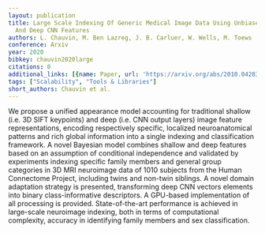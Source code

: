 ```yaml
---
layout: publication
title: Large Scale Indexing Of Generic Medical Image Data Using Unbiased Shallow Keypoints
  And Deep CNN Features
authors: L. Chauvin, M. Ben Lazreg, J. B. Carluer, W. Wells, M. Toews
conference: Arxiv
year: 2020
bibkey: chauvin2020large
citations: 0
additional_links: [{name: Paper, url: 'https://arxiv.org/abs/2010.04283'}]
tags: ["Scalability", "Tools & Libraries"]
short_authors: Chauvin et al.
---
```

We propose a unified appearance model accounting for traditional shallow
(i.e. 3D SIFT keypoints) and deep (i.e. CNN output layers) image feature
representations, encoding respectively specific, localized neuroanatomical
patterns and rich global information into a single indexing and classification
framework. A novel Bayesian model combines shallow and deep features based on
an assumption of conditional independence and validated by experiments indexing
specific family members and general group categories in 3D MRI neuroimage data
of 1010 subjects from the Human Connectome Project, including twins and
non-twin siblings. A novel domain adaptation strategy is presented,
transforming deep CNN vectors elements into binary class-informative
descriptors. A GPU-based implementation of all processing is provided.
State-of-the-art performance is achieved in large-scale neuroimage indexing,
both in terms of computational complexity, accuracy in identifying family
members and sex classification.